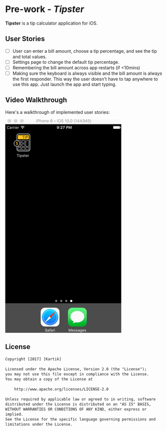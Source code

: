 # Pre-work - *Tipster*

**Tipster** is a tip calculator application for iOS.

## User Stories

* [ ] User can enter a bill amount, choose a tip percentage, and see the tip and total values.
* [ ] Settings page to change the default tip percentage.
* [ ] Remembering the bill amount across app restarts (if <10mins)
* [ ] Making sure the keyboard is always visible and the bill amount is always the first responder. This way the user doesn't have to tap anywhere to use this app. Just launch the app and start typing.

## Video Walkthrough 

Here's a walkthrough of implemented user stories:

<img src='https://github.com/Kartikkumargujarati/Tipster/blob/master/Tipster.gif' title='Video Walkthrough' width='' alt='Video Walkthrough' />

## License

    Copyright [2017] [Kartik]

    Licensed under the Apache License, Version 2.0 (the "License");
    you may not use this file except in compliance with the License.
    You may obtain a copy of the License at

        http://www.apache.org/licenses/LICENSE-2.0

    Unless required by applicable law or agreed to in writing, software
    distributed under the License is distributed on an "AS IS" BASIS,
    WITHOUT WARRANTIES OR CONDITIONS OF ANY KIND, either express or implied.
    See the License for the specific language governing permissions and
    limitations under the License.
